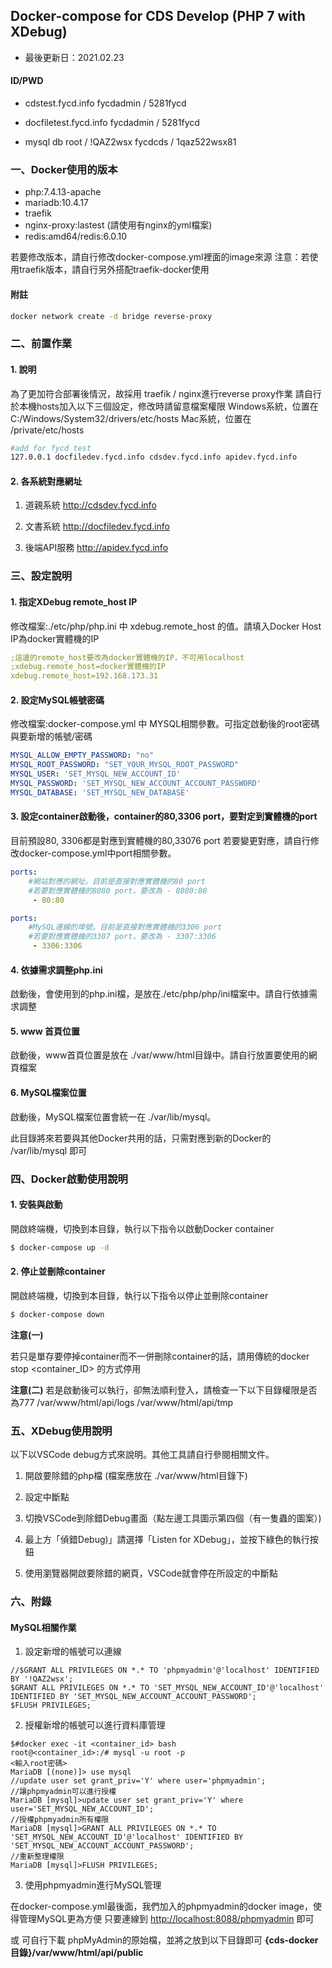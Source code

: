 ## Docker-compose for CDS Develop (PHP 7 with XDebug)

- 最後更新日：2021.02.23

#### ID/PWD

- cdstest.fycd.info
fycdadmin / 5281fycd

- docfiletest.fycd.info
fycdadmin / 5281fycd

- mysql db
root / !QAZ2wsx
fycdcds / 1qaz522wsx81

### 一、Docker使用的版本

* php:7.4.13-apache
* mariadb:10.4.17
* traefik
* nginx-proxy:lastest (請使用有nginx的yml檔案)
* redis:amd64/redis:6.0.10

若要修改版本，請自行修改docker-compose.yml裡面的image來源
注意：若使用traefik版本，請自行另外搭配traefik-docker使用

#### 附註
````bash
docker network create -d bridge reverse-proxy
````

### 二、前置作業

#### 1. 說明
為了更加符合部署後情況，故採用 traefik / nginx進行reverse proxy作業
請自行於本機hosts加入以下三個設定，修改時請留意檔案權限
Windows系統，位置在 C:/Windows/System32/drivers/etc/hosts 
Mac系統，位置在 /private/etc/hosts

````bash
#add for fycd test
127.0.0.1 docfiledev.fycd.info cdsdev.fycd.info apidev.fycd.info
````

#### 2. 各系統對應網址
1. 道親系統
http://cdsdev.fycd.info

2. 文書系統
http://docfiledev.fycd.info

3. 後端API服務
http://apidev.fycd.info

### 三、設定說明

#### 1. 指定XDebug remote_host IP

修改檔案:./etc/php/php.ini 中 xdebug.remote_host 的值。請填入Docker Host IP為docker實體機的IP

```yml
;這邊的remote_host要改為docker實體機的IP，不可用localhost
;xdebug.remote_host=docker實體機的IP
xdebug.remote_host=192.168.173.31
```

#### 2. 設定MySQL帳號密碼

修改檔案:docker-compose.yml 中 MYSQL相關參數。可指定啟動後的root密碼與要新增的帳號/密碼

```yml
MYSQL_ALLOW_EMPTY_PASSWORD: "no"
MYSQL_ROOT_PASSWORD: "SET_YOUR_MYSQL_ROOT_PASSWORD"
MYSQL_USER: 'SET_MYSQL_NEW_ACCOUNT_ID'
MYSQL_PASSWORD: 'SET_MYSQL_NEW_ACCOUNT_ACCOUNT_PASSWORD'
MYSQL_DATABASE: 'SET_MYSQL_NEW_DATABASE'
```

#### 3. 設定container啟動後，container的80,3306 port，要對定到實體機的port

目前預設80, 3306都是對應到實體機的80,33076 port
若要變更對應，請自行修改docker-compose.yml中port相關參數。

```yml
ports:
    #網站對應的網址。目前是直接對應實體機的80 port
    #若要對應實體機的8080 port，要改為 - 8080:80
     - 80:80

ports:
    #MySQL連線的埠號。目前是直接對應實體機的3306 port
    #若要對應實體機的3307 port，要改為 - 3307:3306
     - 3306:3306
```

#### 4. 依據需求調整php.ini

啟動後，會使用到的php.ini檔，是放在./etc/php/php/ini檔案中。請自行依據需求調整

#### 5. www 首頁位置

啟動後，www首頁位置是放在 ./var/www/html目錄中。請自行放置要使用的網頁檔案

#### 6. MySQL檔案位置

啟動後，MySQL檔案位置會統一在 ./var/lib/mysql。

此目錄將來若要與其他Docker共用的話，只需對應到新的Docker的 /var/lib/mysql 即可

### 四、Docker啟動使用說明

#### 1. 安裝與啟動

開啟終端機，切換到本目錄，執行以下指令以啟動Docker container

```bash
$ docker-compose up -d
```

#### 2. 停止並刪除container

開啟終端機，切換到本目錄，執行以下指令以停止並刪除container

```bash
$ docker-compose down
```

**注意(一)**

若只是單存要停掉container而不一併刪除container的話，請用傳統的docker stop <container_ID> 的方式停用

**注意(二)**
若是啟動後可以執行，卻無法順利登入，請檢查一下以下目錄權限是否為777
/var/www/html/api/logs
/var/www/html/api/tmp

### 五、XDebug使用說明

以下以VSCode debug方式來說明。其他工具請自行參閱相關文件。

1. 開啟要除錯的php檔 (檔案應放在 ./var/www/html目錄下)

2. 設定中斷點

3. 切換VSCode到除錯Debug畫面（點左邊工具圖示第四個（有一隻蟲的圖案）)

4. 最上方「偵錯Debug)」請選擇「Listen for XDebug」，並按下綠色的執行按鈕

5. 使用瀏覽器開啟要除錯的網頁，VSCode就會停在所設定的中斷點

### 六、附錄

#### MySQL相關作業

1. 設定新增的帳號可以連線

```shell
//$GRANT ALL PRIVILEGES ON *.* TO 'phpmyadmin'@'localhost' IDENTIFIED BY '!QAZ2wsx';
$GRANT ALL PRIVILEGES ON *.* TO 'SET_MYSQL_NEW_ACCOUNT_ID'@'localhost' IDENTIFIED BY 'SET_MYSQL_NEW_ACCOUNT_ACCOUNT_PASSWORD';
$FLUSH PRIVILEGES;
```

2. 授權新增的帳號可以進行資料庫管理
```shell
$#docker exec -it <container_id> bash
root@<container_id>:/# mysql -u root -p
<輸入root密碼>
MariaDB [(none)]> use mysql
//update user set grant_priv='Y' where user='phpmyadmin';
//讓phpmyadmin可以進行授權
MariaDB [mysql]>update user set grant_priv='Y' where user='SET_MYSQL_NEW_ACCOUNT_ID';
//授權phpmyadmin所有權限
MariaDB [mysql]>GRANT ALL PRIVILEGES ON *.* TO 'SET_MYSQL_NEW_ACCOUNT_ID'@'localhost' IDENTIFIED BY 'SET_MYSQL_NEW_ACCOUNT_ACCOUNT_PASSWORD';
//重新整理權限
MariaDB [mysql]>FLUSH PRIVILEGES;
```

3. 使用phpmyadmin進行MySQL管理

在docker-compose.yml最後面，我們加入的phpmyadmin的docker image，使得管理MySQL更為方便
只要連線到 [http://localhost:8088/phpmyadmin](http://localhost:8088/phpmyadmin) 即可

或 可自行下載 phpMyAdmin的原始檔，並將之放到以下目錄即可 
**{cds-docker目錄}/var/www/html/api/public**


